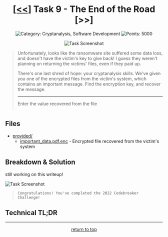 <!-- HEADER -->
<div align="center">

# [\[<<\]](../Task8/) Task 9 - The End of the Road [>>]
![Category: Cryptanalysis, Software Development](https://img.shields.io/badge/Category-Cryptanalysis,_Software_Development-informational?style=flat-square)
![Points: 5000](https://img.shields.io/badge/Points-5000-43853D?style=flat-square)

![Task Screenshot](https://i.imgur.com/mOLZl3M.png)

</div>

<!-- DESCRIPTION -->
> Unfortunately, looks like the ransomware site suffered some data loss, and doesn't have the victim's key to give back! I guess they weren't planning on returning the victims' files, even if they paid up.
> 
> There's one last shred of hope: your cryptanalysis skills. We've given you one of the encrypted files from the victim's system, which contains an important message. Find the encryption key, and recover the message.
> 
> ---
> 
> Enter the value recovered from the file
> ```
> ```

## Files
* [provided/](provided/)
	- [important_data.pdf.enc](provided/important_data.pdf.enc) - Encrypted file recovered from the victim's system


<!-- BREAKDOWN & SOLUTION -->
## Breakdown & Solution
still working on this writeup!

![Task Screenshot](https://i.imgur.com/Y8YLCoA.png)

> ```
> Congratulations! You've completed the 2022 Codebreaker Challenge!
> ```

<!-- TL;DR -->
## Technical TL;DR

---

<div align="center">

[return to top](#top)

</div>